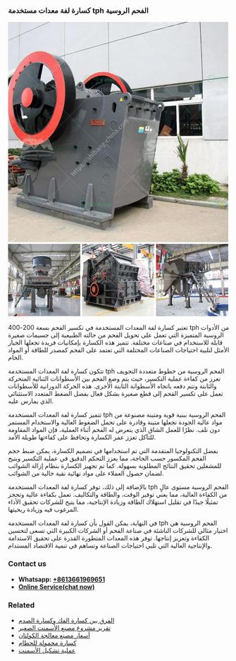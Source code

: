 <h3>كسارة لفة معدات مستخدمة tph الفحم الروسية</h3><img src='1701853211.jpg' alt=''><p>تعتبر كسارة لفة المعدات المستخدمة في تكسير الفحم بسعة 200-400 tph من الأدوات الروسية المتميزة التي تعمل على تحويل الفحم من حالته الطبيعية إلى جسيمات صغيرة قابلة للاستخدام في صناعات مختلفة. تتميز هذه الكسارة بإمكانيات فريدة تجعلها الخيار الأمثل لتلبية احتياجات الصناعات المختلفة التي تعتمد على الفحم كمصدر للطاقة أو المواد الخام.</p><p>تتكون كسارة لفة المعدات المستخدمة tph الفحم الروسية من خطوط متعددة التجويف تعزز من كفاءة عملية التكسير، حيث يتم وضع الفحم بين الأسطوانات الثنائية المتحركة والثابتة وتتم دفعه باتجاه الأسطوانة الثابتة الأخرى. هذه الحركة الدورانية للأسطوانات تعمل على تكسير الفحم إلى قطع صغيرة بشكل فعال بفضل الضغط المتعدد الاستثنائي الذي يمارس عليه.</p><p>تتميز كسارة لفة المعدات المستخدمة tph الفحم الروسية ببنية قوية ومتينة مصنوعة من مواد عالية الجودة تجعلها متينة وقادرة على تحمل الضغوط العالية والاستخدام المستمر دون تلف. نظرًا للعمل الشاق الذي يتعرض له الفحم أثناء العملية، فإن المواد المقاومة للتآكل تعزز عمر الكسارة وتحافظ على كفاءتها طويلة الأمد.</p><p>بفضل التكنولوجيا المتقدمة التي تم استخدامها في تصميم الكسارة، يمكن ضبط حجم الفحم المكسور حسب الحاجة، مما يعزز التحكم الدقيق في عملية التكسير ويتيح للمشغلين تحقيق النتائج المطلوبة بسهولة. كما تم تجهيز الكسارة بنظام إزالة الشوائب لضمان حصول العملاء على مواد نهائية نقية خالية من الشوائب.</p><p>بالإضافة إلى ذلك، توفر كسارة لفة المعدات المستخدمة tph الفحم الروسية مستوى عالٍ من الكفاءة العالية، مما يعني توفير الوقت، والطاقة والتكاليف. تعمل بكفاءة عالية وتحجز تمثيلًا جيدًا في تقليل استهلاك الطاقة وزيادة الإنتاجية، مما يتيح للشركات تحقيق الأداء المرغوب فيه وزيادة ربحيتها.</p><p>في النهاية، يمكن القول بأن كسارة لفة المعدات المستخدمة tph الفحم الروسية هي اختيار مثالي للشركات الناشئة في صناعة الفحم أو الشركات الكبيرة التي تسعى لتحسين الكفاءة وتعزيز إنتاجها. توفر هذه المعدات المتطورة القدرة على تحقيق الاستدامة والإنتاجية العالية التي تلبي احتياجات الصناعة وتساهم في تنمية الاقتصاد المستدام.</p><h3>Contact us</h3><ul><li><strong>Whatsapp:&nbsp;<a href="https://wa.me/8613661969651">+8613661969651</a></strong></li><li><a href="https://swt.shibang-china.com/?git&amp;zhl&amp;كسارة لفة معدات مستخدمة tph الفحم الروسية"><strong>Online Service(chat now)</strong></a></li></ul><h3>Related</h3><ul><li><a href='الفرق بين كسارة الفك وكسارة الصدم.md'>الفرق بين كسارة الفك وكسارة الصدم</a></li><li><a href='تقرير مشروع مصنع الأسمنت الصغير.md'>تقرير مشروع مصنع الأسمنت الصغير</a></li><li><a href='أسعار مصنع معالجة الكولتان.md'>أسعار مصنع معالجة الكولتان</a></li><li><a href='كسارة محمولة للحطام.md'>كسارة محمولة للحطام</a></li><li><a href='عملية تشكيل الأسمنت.md'>عملية تشكيل الأسمنت</a></li></ul>